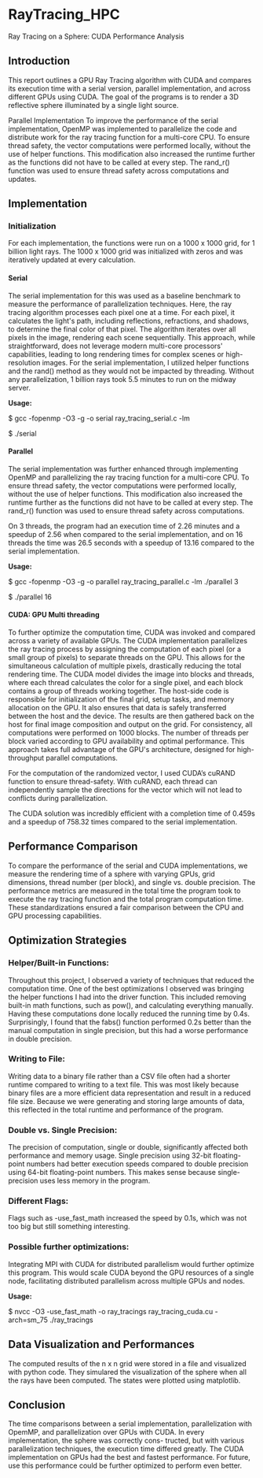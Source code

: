 # RayTracing_HPC
Ray Tracing on a Sphere: CUDA Performance Analysis

## Introduction
This report outlines a GPU Ray Tracing algorithm with CUDA and compares its execution
time with a serial version, parallel implementation, and across different GPUs using
CUDA. The goal of the programs is to render a 3D reflective sphere illuminated by a 
single light source.



Parallel Implementation
To improve the performance of the serial implementation, OpenMP was implemented to
parallelize the code and distribute work for the ray tracing function for a multi-core CPU. To
ensure thread safety, the vector computations were performed locally, without the use of helper
functions. This modification also increased the runtime further as the functions did not have to be
called at every step. The rand_r() function was used to ensure thread safety across computations
and updates.
## Implementation
### Initialization
For each implementation, the functions were run on a 1000 x 1000 grid, for 1 billion light rays. The 1000 x 1000 grid
 was initialized with zeros and was iteratively updated at every calculation.

#### Serial
The serial implementation for this was used as a baseline benchmark to measure the performance of parallelization 
techniques. Here, the ray tracing algorithm processes each pixel one at a time. For
each pixel, it calculates the light's path, including reflections, refractions, and shadows, to
determine the final color of that pixel. The algorithm iterates over all pixels in the image,
rendering each scene sequentially. This approach, while straightforward, does not
leverage modern multi-core processors' capabilities, leading to long rendering times for
complex scenes or high-resolution images.  For the serial implementation, I utilized helper functions 
and the rand() method as they would not be impacted by threading. Without any parallelization, 1 billion rays
 took 5.5 minutes to run on the midway server. 


**Usage:**

\$ gcc -fopenmp -O3 -g -o serial ray_tracing_serial.c -lm

\$ ./serial

#### Parallel
The serial implementation was further enhanced through implementing OpenMP and parallelizing the ray tracing function
 for a multi-core CPU.  To
ensure thread safety, the vector computations were performed locally, without the use of helper
functions. This modification also increased the runtime further as the functions did not have to be
called at every step. The rand_r() function was used to ensure thread safety across computations.

On 3 threads, the program had an execution time of 2.26 minutes and a speedup of 2.56 when compared to the serial implementation,
 and on 16 threads the time was 26.5 seconds with a speedup of 13.16 compared to the serial implementation.

**Usage:**

\$ gcc -fopenmp -O3 -g -o parallel ray_tracing_parallel.c -lm ./parallel 3

\$ ./parallel 16

#### CUDA: GPU Multi threading
To further optimize the computation time, CUDA was invoked and compared across a
variety of available GPUs. The CUDA implementation parallelizes the ray tracing
process by assigning the computation of each pixel (or a small group of pixels) to
separate threads on the GPU. This allows for the simultaneous calculation of multiple
pixels, drastically reducing the total rendering time. The CUDA model divides the image
into blocks and threads, where each thread calculates the color for a single pixel, and
each block contains a group of threads working together. The host-side code is responsible
for initialization of the final grid, setup tasks, and memory allocation on the GPU. It also
ensures that data is safely transferred between the host and the device. The results are then
 gathered back on the host for final image composition and output on the grid. For consistency, all
computations were performed on 1000 blocks. The number of threads per block varied
according to GPU availability and optimal performance. This approach takes full
advantage of the GPU's architecture, designed for high-throughput parallel computations.

For the computation of the randomized vector, I used CUDA’s cuRAND function to ensure thread-safety. With cuRAND, each thread 
can independently sample the directions for the vector which will not lead to conflicts during parallelization.

The CUDA solution was incredibly efficient with a completion time of 0.459s and a speedup of 758.32 times compared to the serial
 implementation.

## Performance Comparison
To compare the performance of the serial and CUDA implementations, we measure the
rendering time of a sphere with varying GPUs, grid dimensions, thread number (per
block), and single vs. double precision. The performance metrics are measured in the
total time the program took to execute the ray tracing function and the total program
computation time. These standardizations ensured a fair comparison between the CPU
and GPU processing capabilities.

## Optimization Strategies
### Helper/Built-in Functions:
Throughout this project, I observed a variety of techniques that reduced the computation
time. One of the best optimizations I observed was bringing the helper functions I had into the
driver function. This included removing built-in math functions, such as pow(), and calculating
everything manually. Having these computations done locally reduced the running time by 0.4s.
Surprisingly, I found that the fabs() function performed 0.2s better than the manual
computation in single precision, but this had a worse performance in double precision.

### Writing to File:
Writing data to a binary file rather than a CSV file often had a shorter runtime compared
to writing to a text file. This was most likely because binary files are a more efficient data
representation and result in a reduced file size. Because we were generating and storing large
amounts of data, this reflected in the total runtime and performance of the program.

### Double vs. Single Precision:
The precision of computation, single or double, significantly affected both performance
and memory usage. Single precision using 32-bit floating-point numbers had better execution
speeds compared to double precision using 64-bit floating-point numbers. This makes sense
because single-precision uses less memory in the program.

### Different Flags:
Flags such as -use_fast_math increased the speed by 0.1s, which was not too big but still
something interesting.

### Possible further optimizations:
Integrating MPI with CUDA for distributed parallelism would further optimize this
program. This would scale CUDA beyond the GPU resources of a single node,
facilitating distributed parallelism across multiple GPUs and nodes.
 
**Usage:**

\$ nvcc -O3 -use_fast_math -o ray_tracings ray_tracing_cuda.cu -arch=sm_75 ./ray_tracings

## Data Visualization and Performances
The computed results of the n x n grid were stored in a file and visualized with python code. They simulared the visualization 
of the sphere when all the rays have been computed. The states were plotted using matplotlib.

## Conclusion
The time comparisons between a serial implementation, parallelization with OpemMP, and parallelization over GPUs with CUDA. In
 every implementation, the sphere was correctly cons- tructed, but with various parallelization techniques, the execution time 
 differed greatly. The CUDA implementation on GPUs had the best and fastest performance. For future, use this performance could 
 be further optimized to perform even better.
